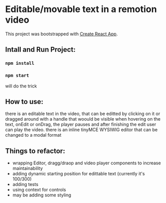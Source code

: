 # Editable/movable text in a remotion video

This project was bootstrapped with [Create React App](https://github.com/facebook/create-react-app).

## Intall and Run Project:

### `npm install`

### `npm start`

will do the trick

## How to use:

there is an editable text in the video, that can be editted by clicking on it or dragged around with a handle that woould be visible when hovering on the text, onEdit or onDrag, the player pauses and after finishing the edit user can play the video.
there is an inline tinyMCE WYSIWIG editor that can be changed to a modal format

## Things to refactor:

- wrapping Editor, dragg/draop and video player components to increase maintainability
- adding dynamic starting position for edittable text (currently it's 100/300)
- adding tests
- using context for controls
- may be adding some styling
